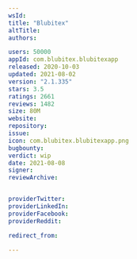 ```yaml
---
wsId: 
title: "Blubitex"
altTitle: 
authors:

users: 50000
appId: com.blubitex.blubitexapp
released: 2020-10-03
updated: 2021-08-02
version: "2.1.335"
stars: 3.5
ratings: 2661
reviews: 1482
size: 80M
website: 
repository: 
issue: 
icon: com.blubitex.blubitexapp.png
bugbounty: 
verdict: wip
date: 2021-08-08
signer: 
reviewArchive:


providerTwitter: 
providerLinkedIn: 
providerFacebook: 
providerReddit: 

redirect_from:

---
```



